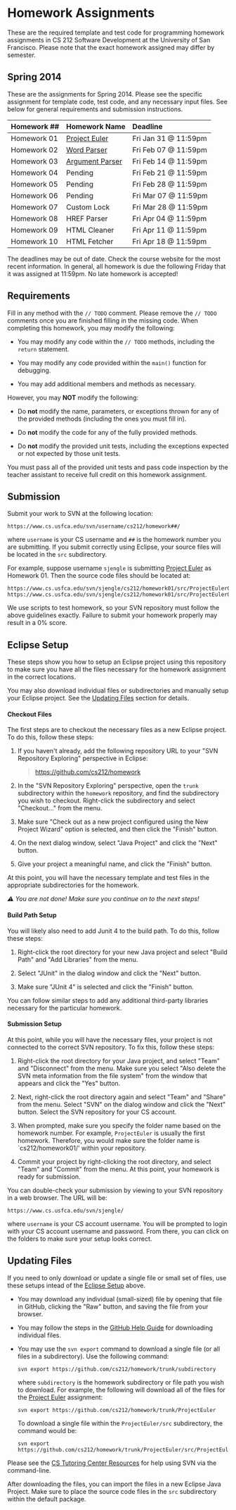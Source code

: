 Homework Assignments
=================================================

These are the required template and test code for programming homework assignments in CS 212 Software Development at the University of San Francisco. Please note that the exact homework assigned may differ by semester.

## Spring 2014 ##

These are the assignments for Spring 2014. Please see the specific assignment for template code, test code, and any necessary input files. See below for general requirements and submission instructions.

| Homework ## | Homework Name                      | Deadline             |
|-------------|------------------------------------|:---------------------|
| Homework 01 | [Project Euler](ProjectEuler/)     | Fri Jan 31 @ 11:59pm |
| Homework 02 | [Word Parser](WordParser/)         | Fri Feb 07 @ 11:59pm |
| Homework 03 | [Argument Parser](ArgumentParser/) | Fri Feb 14 @ 11:59pm |
| Homework 04 | Pending                            | Fri Feb 21 @ 11:59pm |
| Homework 05 | Pending                            | Fri Feb 28 @ 11:59pm |
| Homework 06 | Pending                            | Fri Mar 07 @ 11:59pm |
| Homework 07 | Custom Lock                        | Fri Mar 28 @ 11:59pm |
| Homework 08 | HREF Parser                        | Fri Apr 04 @ 11:59pm |
| Homework 09 | HTML Cleaner                       | Fri Apr 11 @ 11:59pm |
| Homework 10 | HTML Fetcher                       | Fri Apr 18 @ 11:59pm |

The deadlines may be out of date. Check the course website for the most recent information. In general, all homework is due the following Friday that it was assigned at 11:59pm. No late homework is accepted!

## Requirements ##

Fill in any method with the `// TODO` comment. Please remove the `// TODO` comments once you are finished filling in the missing code. When completing this homework, you may modify the following:

- You may modify any code within the `// TODO` methods, including the `return` statement.

- You may modify any code provided within the `main()` function for debugging.

- You may add additional members and methods as necessary.

However, you may **NOT** modify the following:

- Do **not** modify the name, parameters, or exceptions thrown for any of the provided methods (including the ones you must fill in).

- Do **not** modify the code for any of the fully provided methods.

- Do **not** modify the provided unit tests, including the exceptions expected or not expected by those unit tests.

You must pass all of the provided unit tests and pass code inspection by the teacher assistant to receive full credit on this homework assignment.


## Submission ##

Submit your work to SVN at the following location:

```
https://www.cs.usfca.edu/svn/username/cs212/homework##/
```

where `username` is your CS username and `##` is the homework number you are submitting. If you submit correctly using Eclipse, your source files will be located in the `src` subdirectory.

For example, suppose username `sjengle` is submitting [Project Euler](ProjectEuler/) as Homework 01. Then the source code files should be located at:

```
https://www.cs.usfca.edu/svn/sjengle/cs212/homework01/src/ProjectEuler06.java
https://www.cs.usfca.edu/svn/sjengle/cs212/homework01/src/ProjectEuler06Test.java
```

We use scripts to test homework, so your SVN repository must follow the above guidelines exactly. Failure to submit your homework properly may result in a 0% score.

## Eclipse Setup ##

These steps show you how to setup an Eclipse project using this repository to make sure you have all the files necessary for the homework assignment in the correct locations.

You may also download individual files or subdirectories and manually setup your Eclipse project. See the [Updating Files](#updating-files) section for details.

#### Checkout Files ####

The first steps are to checkout the necessary files as a new Eclipse project. To do this, follow these steps:

1.  If you haven't already, add the following repository URL to your "SVN Repository Exploring" perspective in Eclipse:

    > https://github.com/cs212/homework

2.  In the "SVN Repository Exploring" perspective, open the `trunk` subdirectory within the `homework` repository, and find the subdirectory you wish to checkout. Right-click the subdirectory and select "Checkout..." from the menu.

3.  Make sure "Check out as a new project configured using the New Project Wizard" option is selected, and then click the "Finish" button.

4.  On the next dialog window, select "Java Project" and click the "Next" button.

5.  Give your project a meaningful name, and click the "Finish" button.

At this point, you will have the necessary template and test files in the appropriate subdirectories for the homework.

*:warning: You are not done! Make sure you continue on to the next steps!*

#### Build Path Setup ####

You will likely also need to add Junit 4 to the build path. To do this, follow these steps:

1.   Right-click the root directory for your new Java project and select "Build Path" and "Add Libraries" from the menu.

2.  Select "JUnit" in the dialog window and click the "Next" button.

3.  Make sure "JUnit 4" is selected and click the "Finish" button.

You can follow similar steps to add any additional third-party libraries necessary for the particular homework.

#### Submission Setup ####

At this point, while you will have the necessary files, your project is not connected to the correct SVN repository. To fix this, follow these steps:

1.  Right-click the root directory for your Java project, and select "Team" and "Disconnect" from the menu. Make sure you select "Also delete the SVN meta information from the file system" from the window that appears and click the "Yes" button.

3.  Next, right-click the root directory again and select "Team" and "Share" from the menu. Select "SVN" on the dialog window and click the "Next" button. Select the SVN repository for your CS account.

5.  When prompted, make sure you specify the folder name based on the homework number. For example, `ProjectEuler` is usually the first homework. Therefore, you would make sure the folder name is `cs212/homework01/' within your repository.

6. Commit your project by right-clicking the root directory, and select "Team" and "Commit" from the menu. At this point, your homework is ready for submission.

You can double-check your submission by viewing to your SVN repository in a web browser. The URL will be:

```
https://www.cs.usfca.edu/svn/sjengle/
```

where `username` is your CS account username. You will be prompted to login with your CS account username and password. From there, you can click on the folders to make sure your setup looks correct.

## Updating Files ##

If you need to only download or update a single file or small set of files, use these setups intead of the [Eclipse Setup](#eclipse-setup) above.

- You may download any individual (small-sized) file by opening that file in GitHub, clicking the "Raw" button, and saving the file from your browser.

- You may follow the steps in the [GitHub Help Guide](https://help.github.com/articles/downloading-files-from-the-command-line) for downloading individual files.

- You may use the `svn export` command to download a single file (or all files in a subdirectory). Use the following command:

    ```
    svn export https://github.com/cs212/homework/trunk/subdirectory
    ```

    where `subdirectory` is the homework subdirectory or file path you wish to download. For example, the following will download all of the files for the [Project Euler](ProjectEuler/) assignment:

    ```
    svn export https://github.com/cs212/homework/trunk/ProjectEuler
    ```

    To download a single file within the `ProjectEuler/src` subdirectory, the command would be:

    ```
    svn export https://github.com/cs212/homework/trunk/ProjectEuler/src/ProjectEuler06.java
    ```

Please see the [CS Tutoring Center Resources](http://tutoringcenter.cs.usfca.edu/resources/) for help using SVN via the command-line.

After downloading the files, you can import the files in a new Eclipse Java Project. Make sure to place the source code files in the `src` subdirectory within the default package.

